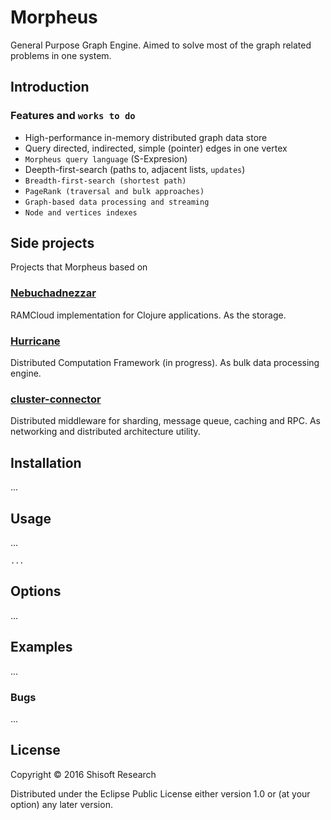 # Morpheus

General Purpose Graph Engine. Aimed to solve most of the graph related problems in one system.

## Introduction

### Features and `works to do`

* High-performance in-memory distributed graph data store
* Query directed, indirected, simple (pointer) edges in one vertex
* `Morpheus query language` (S-Expresion)
* Deepth-first-search (paths to, adjacent lists, `updates`)
* `Breadth-first-search (shortest path)`
* `PageRank (traversal and bulk approaches)`
* `Graph-based data processing and streaming`
* `Node and vertices indexes`

## Side projects

Projects that Morpheus based on

### [Nebuchadnezzar](https://github.com/shisoft/Nebuchadnezzar)

RAMCloud implementation for Clojure applications. As the storage.

### [Hurricane](https://github.com/shisoft/Hurricane)

Distributed Computation Framework (in progress). As bulk data processing engine.

### [cluster-connector](https://github.com/shisoft/cluster-connector)

Distributed middleware for sharding, message queue, caching and RPC. As networking and distributed architecture utility.

## Installation

...

## Usage

...

    ...

## Options

...

## Examples

...

### Bugs

...


## License

Copyright © 2016 Shisoft Research

Distributed under the Eclipse Public License either version 1.0 or (at
your option) any later version.

